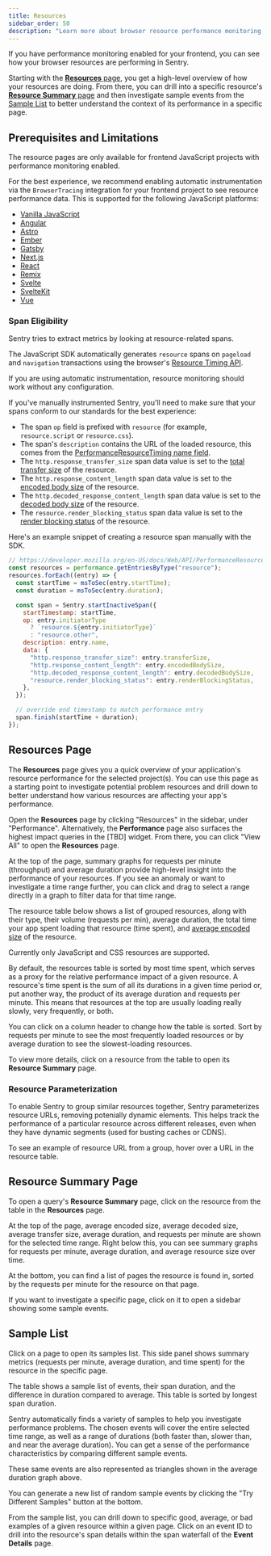 ```yaml
---
title: Resources
sidebar_order: 50
description: "Learn more about browser resource performance monitoring, which allows you to see debug the performance of loading JavaScript and CSS on your frontend."
---
```


If you have performance monitoring enabled for your frontend, you can see how your browser resources are performing in Sentry.

Starting with the [**Resources** page](#resources-page), you get a high-level overview of how your resources are doing. From there, you can drill into a specific resource's [**Resource Summary** page](#resource-summary-page) and then investigate sample events from the [Sample List](#sample-list) to better understand the context of its performance in a specific page.

<!-- TODO add gif -->

## Prerequisites and Limitations

The resource pages are only available for frontend JavaScript projects with performance monitoring enabled.

For the best experience, we recommend enabling automatic instrumentation via the `BrowserTracing` integration for your frontend project to see resource performance data. This is supported for the following JavaScript platforms:

- [Vanilla JavaScript](/platforms/javascript/performance/)
- [Angular](/platforms/javascript/guides/angular/performance/)
- [Astro](/platforms/javascript/guides/astro/performance/)
- [Ember](/platforms/javascript/guides/ember/performance/)
- [Gatsby](/platforms/javascript/guides/gatsby/performance/)
- [Next.js](/platforms/javascript/guides/nextjs/performance/)
- [React](/platforms/javascript/guides/react/performance/)
- [Remix](/platforms/javascript/guides/remix/performance/)
- [Svelte](/platforms/javascript/guides/svelte/performance/)
- [SvelteKit](/platforms/javascript/guides/sveltekit/performance/)
- [Vue](/platforms/javascript/guides/vue/performance/)

### Span Eligibility

Sentry tries to extract metrics by looking at resource-related spans.

The JavaScript SDK automatically generates `resource` spans on `pageload` and `navigation` transactions using the browser's [Resource Timing API](https://developer.mozilla.org/en-US/docs/Web/API/Performance_API/Resource_timing).

If you are using <PlatformLink to="/performance/instrumentation/automatic-instrumentation">automatic instrumentation</PlatformLink>, resource monitoring should work without any configuration.

If you've manually instrumented Sentry, you'll need to make sure that your spans conform to our standards for the best experience:

- The span `op` field is prefixed with `resource` (for example, `resource.script` or `resource.css`).
- The span's `description` contains the URL of the loaded resource, this comes from the [PerformanceResourceTiming name field](https://developer.mozilla.org/en-US/docs/Web/API/PerformanceEntry/name).
- The `http.response_transfer_size` span data value is set to the [total transfer size](https://developer.mozilla.org/en-US/docs/Web/API/PerformanceResourceTiming/transferSize) of the resource.
- The `http.response_content_length` span data value is set to the [encoded body size](https://developer.mozilla.org/en-US/docs/Web/API/PerformanceResourceTiming/encodedBodySize) of the resource.
- The `http.decoded_response_content_length` span data value is set to the [decoded body size](https://developer.mozilla.org/en-US/docs/Web/API/PerformanceResourceTiming/decodedBodySize) of the resource.
- The `resource.render_blocking_status` span data value is set to the [render blocking status](https://developer.mozilla.org/en-US/docs/Web/API/PerformanceResourceTiming/renderBlockingStatus) of the resource.

Here's an example snippet of creating a resource span manually with the SDK.

```js
// https://developer.mozilla.org/en-US/docs/Web/API/PerformanceResourceTiming
const resources = performance.getEntriesByType("resource");
resources.forEach((entry) => {
  const startTime = msToSec(entry.startTime);
  const duration = msToSec(entry.duration);

  const span = Sentry.startInactiveSpan({
    startTimestamp: startTime,
    op: entry.initiatorType
      ? `resource.${entry.initiatorType}`
      : "resource.other",
    description: entry.name,
    data: {
      "http.response_transfer_size": entry.transferSize,
      "http.response_content_length": entry.encodedBodySize,
      "http.decoded_response_content_length": entry.decodedBodySize,
      "resource.render_blocking_status": entry.renderBlockingStatus,
    },
  });

  // override end timestamp to match performance entry
  span.finish(startTime + duration);
});
```

## Resources Page

The **Resources** page gives you a quick overview of your application's resource performance for the selected project(s). You can use this page as a starting point to investigate potential problem resources and drill down to better understand how various resources are affecting your app's performance.

Open the **Resources** page by clicking "Resources" in the sidebar, under "Performance". Alternatively, the **Performance** page also surfaces the highest impact queries in the [TBD] widget. From there, you can click "View All" to open the **Resources** page.

At the top of the page, summary graphs for requests per minute (throughput) and average duration provide high-level insight into the performance of your resources. If you see an anomaly or want to investigate a time range further, you can click and drag to select a range directly in a graph to filter data for that time range.

The resource table below shows a list of grouped resources, along with their type, their volume (requests per min), average duration, the total time your app spent loading that resource (time spent), and [average encoded size](https://developer.mozilla.org/en-US/docs/Web/API/PerformanceResourceTiming/encodedBodySize) of the resource.

Currently only JavaScript and CSS resources are supported.

By default, the resources table is sorted by most time spent, which serves as a proxy for the relative performance impact of a given resource. A resource's time spent is the sum of all its durations in a given time period or, put another way, the product of its average duration and requests per minute. This means that resources at the top are usually loading really slowly, very frequently, or both.

You can click on a column header to change how the table is sorted. Sort by requests per minute to see the most frequently loaded resources or by average duration to see the slowest-loading resources.



To view more details, click on a resource from the table to open its **Resource Summary** page.

### Resource Parameterization

To enable Sentry to group similar resources together, Sentry parameterizes resource URLs, removing potenially dynamic elements. This helps track the performance of a particular resource across different releases, even when they have dynamic segments (used for busting caches or CDNS).

To see an example of resource URL from a group, hover over a URL in the resource table.

## Resource Summary Page

To open a query's **Resource Summary** page, click on the resource from the table in the **Resources** page.

At the top of the page, average encoded size, average decoded size, average transfer size, average duration, and requests per minute are shown for the selected time range. Right below this, you can see summary graphs for requests per minute, average duration, and average resource size over time.

At the bottom, you can find a list of pages the resource is found in, sorted by the requests per minute for the resource on that page.

If you want to investigate a specific page, click on it to open a sidebar showing some sample events.

## Sample List

Click on a page to open its samples list. This side panel shows summary metrics (requests per minute, average duration, and time spent) for the resource in the specific page.

The table shows a sample list of events, their span duration, and the difference in duration compared to average. This table is sorted by longest span duration.

Sentry automatically finds a variety of samples to help you investigate performance problems. The chosen events will cover the entire selected time range, as well as a range of durations (both faster than, slower than, and near the average duration). You can get a sense of the performance characteristics by comparing different sample events.

These same events are also represented as triangles shown in the average duration graph above.

You can generate a new list of random sample events by clicking the "Try Different Samples" button at the bottom.

From the sample list, you can drill down to specific good, average, or bad examples of a given resource within a given page. Click on an event ID to drill into the resource's span details within the span waterfall of the **Event Details** page.
